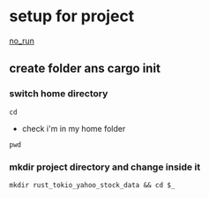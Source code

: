 # setup for project

[no_run](https://doc.rust-lang.org/rustdoc/write-documentation/documentation-tests.html)

## create folder ans cargo init

### switch home directory

```bash,no_run
cd
```

- check i'm in my home folder

```bash,no_run,ignore
pwd
```

### mkdir project directory and change inside it

```bash,no_run,ignore
mkdir rust_tokio_yahoo_stock_data && cd $_
```
